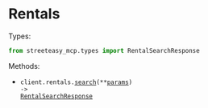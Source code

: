 # Rentals

Types:

```python
from streeteasy_mcp.types import RentalSearchResponse
```

Methods:

- <code title="get /rentals/search">client.rentals.<a href="./src/streeteasy_mcp/resources/rentals.py">search</a>(\*\*<a href="src/streeteasy_mcp/types/rental_search_params.py">params</a>) -> <a href="./src/streeteasy_mcp/types/rental_search_response.py">RentalSearchResponse</a></code>
